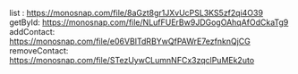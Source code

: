 list : https://monosnap.com/file/8aGzt8gr1JXvUcPSL3KS5zf2qi4O39
getById: https://monosnap.com/file/NLufFUErBw9JDGogOAhqAfOdCkaTg9
addContact: https://monosnap.com/file/e06VBITdRBYwQfPAWrE7ezfnknQjCG
removeContact: https://monosnap.com/file/STezUywCLumnNFCx3zqclPuMEk2uto
